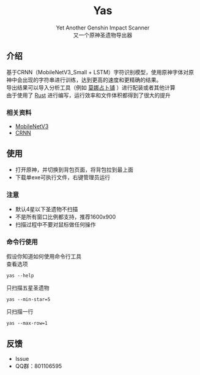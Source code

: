 <div align="center">

# Yas
Yet Another Genshin Impact Scanner  
又一个原神圣遗物导出器

</div>

## 介绍
基于CRNN（MobileNetV3_Small + LSTM）字符识别模型，使用原神字体对原神中会出现的字符串进行训练，达到更高的速度和更精确的结果。  
导出结果可以导入分析工具（例如 [莫娜占卜铺](https://mona-uranai.com/) ）进行配装或者其他计算  
由于使用了 [Rust](https://www.rust-lang.org/) 进行编写，运行效率和文件体积都得到了很大的提升  
### 相关资料
- [MobileNetV3](https://arxiv.org/pdf/1905.02244.pdf)
- [CRNN](https://arxiv.org/pdf/1507.05717.pdf)

## 使用
- 打开原神，并切换到背包页面，将背包拉到最上面
- 下载单exe可执行文件，右键管理员运行
### 注意
- 默认4星以下圣遗物不扫描
- 不是所有窗口比例都支持，推荐1600x900
- 扫描过程中不要对鼠标做任何操作

### 命令行使用
假设你知道如何使用命令行工具  
查看选项
```shell
yas --help
```
只扫描五星圣遗物
```shell
yas --min-star=5
```
只扫描一行
```shell
yas --max-row=1
```

## 反馈
- Issue
- QQ群：801106595

